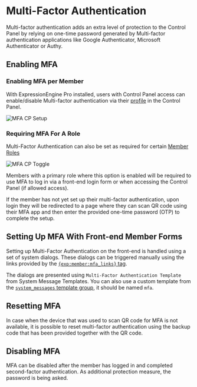 <!--
    This source file is part of the open source project
    ExpressionEngine User Guide (https://github.com/ExpressionEngine/ExpressionEngine-User-Guide)

    @link      https://expressionengine.com/
    @copyright Copyright (c) 2003-2021, Packet Tide, LLC (https://packettide.com)
    @license   https://expressionengine.com/license Licensed under Apache License, Version 2.0
-->

# Multi-Factor Authentication

Multi-factor authentication adds an extra level of protection to the Control Panel by relying on one-time password generated by Multi-factor authentication applications like Google Authenticator, Microsoft Authenticator or Authy.

## Enabling MFA

### Enabling MFA per Member
With ExpressionEngine Pro installed, users with Control Panel access can enable/disable Multi-factor authentication via their [profile](control-panel/member-profile.html) in the Control Panel. 

![MFA CP Setup](/_images/2fa-cp-setup.png)

### Requiring MFA For A Role
Multi-Factor Authentication can also be set as required for certain [Member Roles](control-panel/member-manager.html#member-roles)

![MFA CP Toggle](/_images/2fa-cp-toggle.png)

Members with a primary role where this option is enabled will be required to use MFA to log in via a front-end login form or when accessing the Control Panel (if allowed access).

If the member has not yet set up their multi-factor authentication, upon login they will be redirected to a page where they can scan QR code using their MFA app and then enter the provided one-time password (OTP) to complete the setup.


## Setting Up MFA With Front-end Member Forms

Setting up Multi-Factor Authentication on the front-end is handled using a set of system dialogs. These dialogs can be triggered manually using the links provided by the [`{exp:member:mfa_links}` tag](member/mfa.md).

The dialogs are presented using `Multi-Factor Authentication Template` from System Message Templates. You can also use a custom template from the [`system_messages` template group](/control-panel/template-manager.md#custom-system-messages), it should be named `mfa`.


## Resetting MFA

In case when the device that was used to scan QR code for MFA is not available, it is possible to reset multi-factor authentication using the backup code that has been provided together with the QR code. 

## Disabling MFA

MFA can be disabled after the member has logged in and completed second-factor authentication. As additional protection measure, the password is being asked.
